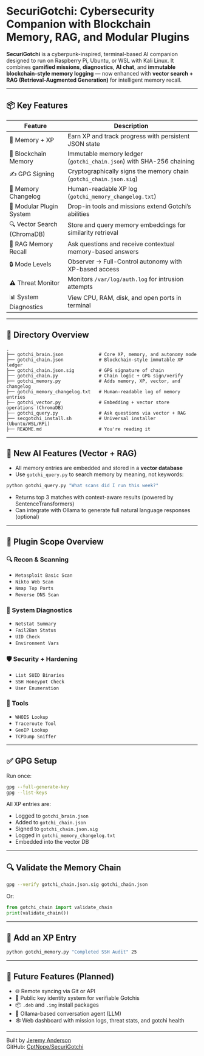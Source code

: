 # SecuriGotchi: Cybersecurity Companion with Blockchain Memory, RAG, and Modular Plugins

**SecuriGotchi** is a cyberpunk-inspired, terminal-based AI companion designed to run on Raspberry Pi, Ubuntu, or WSL with Kali Linux. It combines **gamified missions**, **diagnostics**, **AI chat**, and **immutable blockchain-style memory logging** — now enhanced with **vector search + RAG (Retrieval-Augmented Generation)** for intelligent memory recall.

---

## 📦 Key Features

| Feature                      | Description                                                                 |
|------------------------------|-----------------------------------------------------------------------------|
| 🧠 Memory + XP               | Earn XP and track progress with persistent JSON state                       |
| 🔗 Blockchain Memory         | Immutable memory ledger (`gotchi_chain.json`) with SHA-256 chaining        |
| ✍️ GPG Signing               | Cryptographically signs the memory chain (`gotchi_chain.json.sig`)         |
| 📜 Memory Changelog          | Human-readable XP log (`gotchi_memory_changelog.txt`)                      |
| 🧩 Modular Plugin System     | Drop-in tools and missions extend Gotchi’s abilities                        |
| 🔍 Vector Search (ChromaDB)  | Store and query memory embeddings for similarity retrieval                  |
| 🧠 RAG Memory Recall         | Ask questions and receive contextual memory-based answers                   |
| 🔒 Mode Levels               | Observer → Full-Control autonomy with XP-based access                       |
| ⚠️ Threat Monitor            | Monitors `/var/log/auth.log` for intrusion attempts                         |
| 📊 System Diagnostics        | View CPU, RAM, disk, and open ports in terminal                             |

---

## 📂 Directory Overview

```
.
├── gotchi_brain.json             # Core XP, memory, and autonomy mode
├── gotchi_chain.json             # Blockchain-style immutable XP ledger
├── gotchi_chain.json.sig         # GPG signature of chain
├── gotchi_chain.py               # Chain logic + GPG sign/verify
├── gotchi_memory.py              # Adds memory, XP, vector, and changelog
├── gotchi_memory_changelog.txt   # Human-readable log of memory entries
├── gotchi_vector.py              # Embedding + vector store operations (ChromaDB)
├── gotchi_query.py               # Ask questions via vector + RAG
├── secgotchi_install.sh          # Universal installer (Ubuntu/WSL/RPi)
├── README.md                     # You're reading it
```

---

## 🧠 New AI Features (Vector + RAG)

- All memory entries are embedded and stored in a **vector database**
- Use `gotchi_query.py` to search memory by meaning, not keywords:

```bash
python gotchi_query.py "What scans did I run this week?"
```

- Returns top 3 matches with context-aware results (powered by SentenceTransformers)
- Can integrate with Ollama to generate full natural language responses (optional)

---

## 🧩 Plugin Scope Overview

### 🔍 Recon & Scanning
- `Metasploit Basic Scan`  
- `Nikto Web Scan`  
- `Nmap Top Ports`  
- `Reverse DNS Scan`

### 📡 System Diagnostics
- `Netstat Summary`  
- `Fail2Ban Status`  
- `UID Check`  
- `Environment Vars`

### 🛡 Security + Hardening
- `List SUID Binaries`  
- `SSH Honeypot Check`  
- `User Enumeration`

### 🧪 Tools
- `WHOIS Lookup`  
- `Traceroute Tool`  
- `GeoIP Lookup`  
- `TCPDump Sniffer`

---

## ✅ GPG Setup

Run once:
```bash
gpg --full-generate-key
gpg --list-keys
```

All XP entries are:
- Logged to `gotchi_brain.json`
- Added to `gotchi_chain.json`
- Signed to `gotchi_chain.json.sig`
- Logged in `gotchi_memory_changelog.txt`
- Embedded into the vector DB

---

## 🔍 Validate the Memory Chain

```bash
gpg --verify gotchi_chain.json.sig gotchi_chain.json
```

Or:
```python
from gotchi_chain import validate_chain
print(validate_chain())
```

---

## 🚀 Add an XP Entry

```bash
python gotchi_memory.py "Completed SSH Audit" 25
```

---

## 🧱 Future Features (Planned)

- 🌐 Remote syncing via Git or API
- 🔑 Public key identity system for verifiable Gotchis
- 📦 `.deb` and `.img` install packages
- 🧠 Ollama-based conversation agent (LLM)
- 🕸 Web dashboard with mission logs, threat stats, and gotchi health

---

Built by [Jeremy Anderson](https://jeremyanderson.tech)  
GitHub: [CptNope/SecuriGotchi](https://github.com/CptNope/SecuriGotchi)